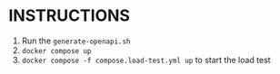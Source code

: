 # INSTRUCTIONS

1. Run the `generate-openapi.sh`
2. `docker compose up`
3. `docker compose -f compose.load-test.yml up` to start the load test
